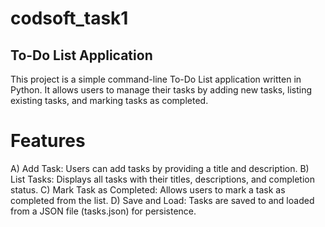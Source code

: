# codsoft_task1
## To-Do List Application

This project is a simple command-line To-Do List application written in Python. It allows users to manage their tasks by adding new tasks, listing existing tasks, and marking tasks as completed.

# Features
A) Add Task: Users can add tasks by providing a title and description.
B) List Tasks: Displays all tasks with their titles, descriptions, and completion status.
C) Mark Task as Completed: Allows users to mark a task as completed from the list.
D) Save and Load: Tasks are saved to and loaded from a JSON file (tasks.json) for persistence.
